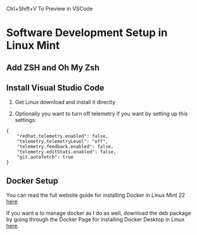 Ctrl+Shift+V To Preview in VSCode

# Software Development Setup in Linux Mint

## Add ZSH and Oh My Zsh


## Install Visual Studio Code

1. Get Linux download and install it directly

2. Optionally you want to turn off telemetry if you want by setting up this settings:

```
{
    "redhat.telemetry.enabled": false,
    "telemetry.telemetryLevel": "off",
    "telemetry.feedback.enabled": false,
    "telemetry.editStats.enabled": false,
    "git.autofetch": true
}
```

## Docker Setup

You can read the full website guide for installing Docker in Linux Mint 22 [here](https://linuxiac.com/how-to-install-docker-on-linux-mint-22/).

If you want a to manage docker as I do as well, download the deb package by going through the Docker Page for installing Docker Desktop in Linux [here](https://docs.docker.com/desktop/setup/install/linux/ubuntu/).

